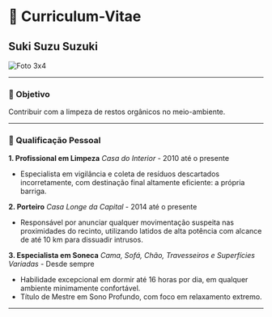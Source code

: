 # :feet: Curriculum-Vitae

## Suki Suzu Suzuki
![Foto 3x4](https://github.com/user-attachments/assets/16ec4039-1082-4a98-9838-59a2f23cffea)



---
### :fork_and_knife: Objetivo
Contribuir com a limpeza de restos orgânicos no meio-ambiente.

---
### :briefcase: Qualificação Pessoal
**1. Profissional em Limpeza**
*Casa do Interior* - 2010 até o presente
- Especialista em vigilância e coleta de resíduos descartados incorretamente, com destinação final altamente eficiente: a própria barriga.

**2. Porteiro**
*Casa Longe da Capital* - 2014 até o presente
- Responsável por anunciar qualquer movimentação suspeita nas proximidades do recinto, utilizando latidos de alta potência com alcance de até 10 km para dissuadir intrusos.

**3. Especialista em Soneca**
*Cama, Sofá, Chão, Travesseiros e Superfícies Variadas* - Desde sempre
- Habilidade excepcional em dormir até 16 horas por dia, em qualquer ambiente minimamente confortável.
- Título de Mestre em Sono Profundo, com foco em relaxamento extremo.

---

